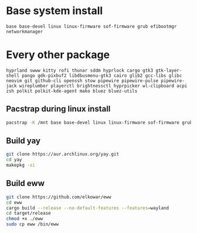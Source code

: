 # Base system install
`base base-devel linux linux-firmware sof-firmware grub efibootmgr networkmanager`

# Every other package
`hyprland swww kitty rofi thunar sddm hyprlock cargo gtk3 gtk-layer-shell pango gdk-pixbuf2 libdbusmenu-gtk3 cairo glib2 gcc-libs glibc neovim git github-cli openssh stow pipewire pipewire-pulse pipewire-jack wireplumber playerctl brightnessctl hyprpicker wl-clipboard acpi zsh polkit polkit-kde-agent mako bluez bluez-utils`

## Pacstrap during linux install
```bash
pacstrap -K /mnt base base-devel linux linux-firmware sof-firmware grub efibootmgr networkmanager hyprland swww kitty rofi thunar sddm hyprlock cargo gtk3 gtk-layer-shell pango gdk-pixbuf2 libdbusmenu-gtk3 cairo glib2 gcc-libs glibc neovim git github-cli openssh stow pipewire pipewire-pulse pipewire-jack wireplumber playerctl brightnessctl hyprpicker wl-clipboard acpi zsh polkit polkit-kde-agent mako bluez bluez-utils
```

## Build yay
```bash
git clone https://aur.archlinux.org/yay.git
cd yay
makepkg -si
```

## Build eww
```bash
git clone https://github.com/elkowar/eww
cd eww
cargo build --release --no-default-features --features=wayland
cd target/release
chmod +x ./eww
sudo cp eww /bin/eww
```